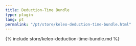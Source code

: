 ```yaml
---
title: Deduction-Time Bundle
type: plugin
lang: pt
permalink: "/pt/store/keleo-deduction-time-bundle.html"
---
```


{% include store/keleo-deduction-time-bundle.md %}
